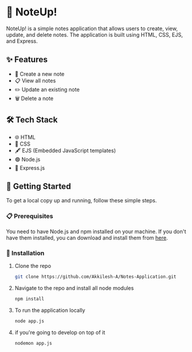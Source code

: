 # 📒 NoteUp!

NoteUp! is a simple notes application that allows users to create, view, update, and delete notes. The application is built using HTML, CSS, EJS, and Express.

## ✨ Features

- 📝 Create a new note
- 📋 View all notes
- ✏️ Update an existing note
- 🗑️ Delete a note

## 🛠️ Tech Stack

- 🌐 HTML
- 🎨 CSS
- 🖋️ EJS (Embedded JavaScript templates)
- 🟢 Node.js
- 🚀 Express.js

## 🚀 Getting Started

To get a local copy up and running, follow these simple steps.

### 📋 Prerequisites

You need to have Node.js and npm installed on your machine. If you don't have them installed, you can download and install them from [here](https://nodejs.org/).

### 🔧 Installation

1. Clone the repo
   ```sh
   git clone https://github.com/Akkilesh-A/Notes-Application.git


2. Navigate to the repo and install all node modules
   ```sh
   npm install

3. To run the application locally 
    ```sh
    node app.js

4. if you're going to develop on top of it
    ```
    nodemon app.js


